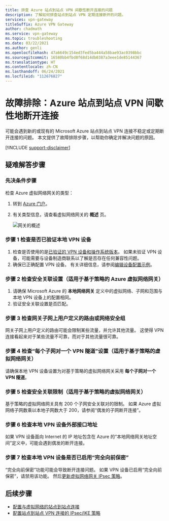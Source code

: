 ```yaml
---
title: 排查 Azure 站点到站点 VPN 间歇性断开连接的问题
description: 了解如何排查站点到站点 VPN 定期连接断开的问题。
services: vpn-gateway
titleSuffix: Azure VPN Gateway
author: chadmath
ms.service: vpn-gateway
ms.topic: troubleshooting
ms.date: 03/22/2021
ms.author: genli
ms.openlocfilehash: 47a6649c154ed3fed5ba444a58bae93ac0398bbc
ms.sourcegitcommit: 16580bb4fbd8f68d14db0387a3eee1de85144367
ms.translationtype: HT
ms.contentlocale: zh-CN
ms.lasthandoff: 06/24/2021
ms.locfileid: "112676827"
---
```

# <a name="troubleshooting-azure-site-to-site-vpn-disconnects-intermittently"></a>故障排除：Azure 站点到站点 VPN 间歇性地断开连接

可能会遇到新的或现有的 Microsoft Azure 站点到站点 VPN 连接不稳定或定期断开连接的问题。 本文提供了故障排除步骤，以帮助你确定并解决问题的原因。 

[!INCLUDE [support-disclaimer](../../includes/support-disclaimer.md)]

## <a name="troubleshooting-steps"></a>疑难解答步骤

### <a name="prerequisite-step"></a>先决条件步骤

检查 Azure 虚拟网络网关的类型：

1. 转到 [Azure 门户](https://portal.azure.com)。
2. 有关类型信息，请查看虚拟网络网关的 **概述** 页。
    
    ![网关的概述](media/vpn-gateway-troubleshoot-site-to-site-disconnected-intermittently/gatewayoverview.png)

### <a name="step-1-check-whether-the-on-premises-vpn-device-is-validated"></a>步骤 1 检查是否已验证本地 VPN 设备

1. 检查是否使用的是[已验证的 VPN 设备和操作系统版本](vpn-gateway-about-vpn-devices.md#devicetable)。 如果未验证 VPN 设备，可能需要与设备制造商联系以了解是否存在任何兼容性问题。
2. 确保已正确配置 VPN 设备。 有关详细信息，请参阅[编辑设备配置示例](vpn-gateway-about-vpn-devices.md#editing)。

### <a name="step-2-check-the-security-association-settingsfor-policy-based-azure-virtual-network-gateways"></a>步骤 2 检查安全关联设置（适用于基于策略的 Azure 虚拟网络网关）

1. 请确保 Microsoft Azure 的 **本地网络网关** 定义中的虚拟网络、子网和范围与本地 VPN 设备上的配置相同。
2. 验证安全关联设置是否匹配。

### <a name="step-3-check-for-user-defined-routes-or-network-security-groups-on-gateway-subnet"></a>步骤 3 检查网关子网上用户定义的路由或网络安全组

网关子网上用户定义的路由可能会限制某些流量，并允许其他流量。 这使得 VPN 连接看起来对于某些流量不可靠，而对于其他流量很可靠。 

### <a name="step-4-check-the-one-vpn-tunnel-per-subnet-pair-setting-for-policy-based-virtual-network-gateways"></a>步骤 4 检查“每个子网对一个 VPN 隧道”设置（适用于基于策略的虚拟网络网关）

请确保本地 VPN 设备设置为对基于策略的虚拟网络网关采用 **每个子网对一个 VPN 隧道**。

### <a name="step-5-check-for-security-association-limitation-for-policy-based-virtual-network-gateways"></a>步骤 5 检查安全关联限制（适用于基于策略的虚拟网络网关）

基于策略的虚拟网络网关具有 200 个子网安全关联对的限制。 如果 Azure 虚拟网络子网数乘以本地子网数大于 200，请参阅“偶发的子网断开连接”。

### <a name="step-6-check-on-premises-vpn-device-external-interface-address"></a>步骤 6 检查本地 VPN 设备外部接口地址

如果 VPN 设备面向 Internet 的 IP 地址包含在 Azure 的“本地网络网关地址空间”定义中，可能会遇到偶发的断开连接。

### <a name="step-7-check-whether-the-on-premises-vpn-device-has-perfect-forward-secrecy-enabled"></a>步骤 7 检查本地 VPN 设备是否已启用“完全向前保密”

“完全向前保密”功能可能会导致断开连接问题。 如果 VPN 设备已启用“完全向前保密”，请禁用该功能。 然后[更新虚拟网络网关 IPsec 策略](vpn-gateway-ipsecikepolicy-rm-powershell.md#managepolicy)。

## <a name="next-steps"></a>后续步骤

- [配置与虚拟网络的站点到站点连接](./tutorial-site-to-site-portal.md)
- [配置站点到站点 VPN 连接的 IPsec/IKE 策略](vpn-gateway-ipsecikepolicy-rm-powershell.md)
